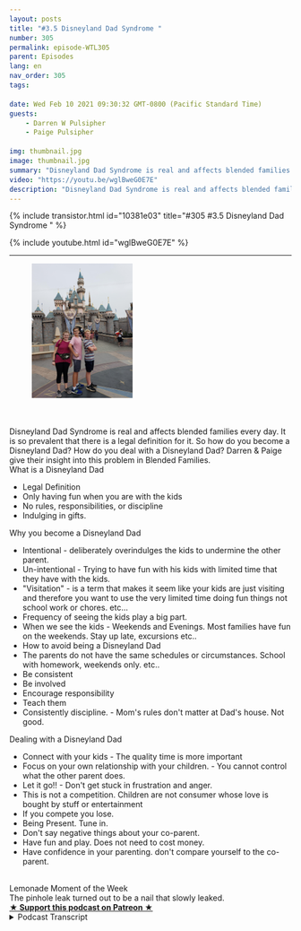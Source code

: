 ```yaml
---
layout: posts
title: "#3.5 Disneyland Dad Syndrome "
number: 305
permalink: episode-WTL305
parent: Episodes
lang: en
nav_order: 305
tags:

date: Wed Feb 10 2021 09:30:32 GMT-0800 (Pacific Standard Time)
guests:
    - Darren W Pulsipher
    - Paige Pulsipher

img: thumbnail.jpg
image: thumbnail.jpg
summary: "Disneyland Dad Syndrome is real and affects blended families every day. It is so prevalent that there is a legal definition for it. So how do you become a Disneyland Dad? How do you deal with a Disneyland Dad? Darren & Paige give their insight into this problem in Blended Families."
video: "https://youtu.be/wglBweG0E7E"
description: "Disneyland Dad Syndrome is real and affects blended families every day. It is so prevalent that there is a legal definition for it. So how do you become a Disneyland Dad? How do you deal with a Disneyland Dad? Darren & Paige give their insight into this problem in Blended Families."
---
```


<div>
{% include transistor.html id="10381e03" title="#305 #3.5 Disneyland Dad Syndrome " %}

{% include youtube.html id="wglBweG0E7E" %}
</div>

---

<html><head></head><body><div><figure data-trix-attachment="{&quot;contentType&quot;:&quot;image&quot;,&quot;height&quot;:240,&quot;url&quot;:&quot;https://lh3.googleusercontent.com/-zERFI3PXVxo/YCQX7wOXq6I/AAAAAAAFZ5A/sdAG3QbpnMAwddtwyhSRv31nJO-WX1zCwCNcBGAsYHQ/image.png&quot;,&quot;width&quot;:180}" data-trix-content-type="image" class="attachment attachment--preview"><img src="./image0.png" width="180" height="240"><figcaption class="attachment__caption"></figcaption></figure></div><div><br></div><div><br></div><div>Disneyland Dad Syndrome is real and affects blended families every day. It is so prevalent that there is a legal definition for it. So how do you become a Disneyland Dad? How do you deal with a Disneyland Dad? Darren &amp; Paige give their insight into this problem in Blended Families.</div><div>What is a Disneyland Dad</div><ul><li>Legal Definition</li><li>Only having fun when you are with the kids</li><li>No rules, responsibilities, or discipline</li><li>Indulging in gifts.</li></ul><div>Why you become a Disneyland Dad</div><ul><li>Intentional - deliberately overindulges the kids to undermine the other parent.</li><li>Un-intentional - Trying to have fun with his kids with limited time that they have with the kids.</li><li>"Visitation" - is a term that makes it seem like your kids are just visiting and therefore you want to use the very limited time doing fun things not school work or chores. etc...</li><li>Frequency of seeing the kids play a big part.</li><li>When we see the kids - Weekends and Evenings. Most families have fun on the weekends. Stay up late, excursions etc..</li><li>How to avoid being a Disneyland Dad</li><li>The parents do not have the same schedules or circumstances. School with homework, weekends only. etc..</li><li>Be consistent</li><li>Be involved</li><li>Encourage responsibility</li><li>Teach them</li><li>Consistently discipline. - Mom's rules don't matter at Dad's house. Not good.</li></ul><div>Dealing with a Disneyland Dad</div><ul><li>Connect with your kids - The quality time is more important</li><li>Focus on your own relationship with your children. - You cannot control what the other parent does.</li><li>Let it go!! - Don't get stuck in frustration and anger.</li><li>This is not a competition. Children are not consumer whose love is bought by stuff or entertainment</li><li>If you compete you lose.&nbsp;</li><li>Being Present. Tune in.&nbsp;</li><li>Don't say negative things about your co-parent.</li><li>Have fun and play. Does not need to cost money.</li><li>Have confidence in your parenting. don't compare yourself to the co-parent.</li></ul><div><br></div><div>Lemonade Moment of the Week</div><div>The pinhole leak turned out to be a nail that slowly leaked.</div>
<strong>
  <a href="https://www.patreon.com/wheresthelemonade" target="_donate" rel="payment" title="★ Support this podcast on Patreon ★">★ Support this podcast on Patreon ★</a>
</strong></body></html>

<details>
<summary> Podcast Transcript </summary>

<p></p>

</details>
